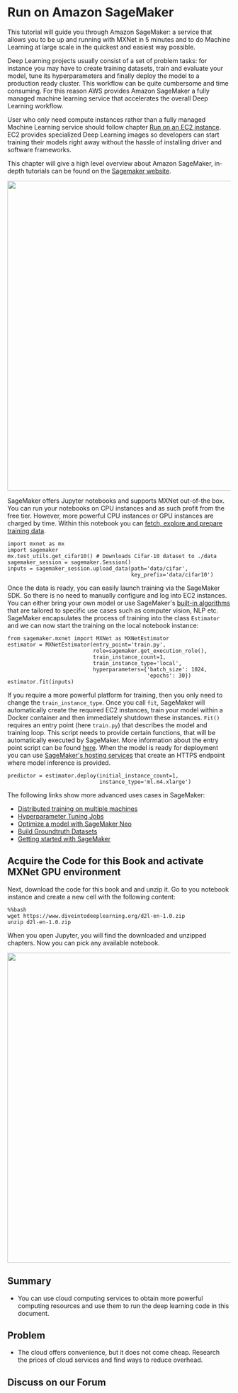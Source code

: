 # Run on Amazon SageMaker

This tutorial will guide you through Amazon SageMaker: a service that allows you to be up and running with MXNet in 5 minutes and to do Machine Learning at large scale in the quickest and easiest way possible.

Deep Learning projects usually consist of a set of problem tasks: for instance you may have to create training datasets, train and evaluate your model, tune its hyperparameters and finally deploy the model to a production ready cluster. This workflow can be quite cumbersome and time consuming. For this reason AWS provides Amazon SageMaker a fully managed machine learning service that accelerates the overall Deep Learning workflow.

User who only need compute instances rather than a fully managed Machine Learning service should follow chapter [Run on an EC2 instance](use_ec2.md#run-on-an-ec2-instance). EC2 provides specialized Deep Learning images so developers can start training their models right away without the hassle of installing driver and software frameworks.

This chapter will give a high level overview about Amazon SageMaker, in-depth tutorials can be found on the [Sagemaker website](https://docs.aws.amazon.com/sagemaker/latest/dg/whatis.html).

<img src="https://raw.githubusercontent.com/NRauschmayr/d2l-en/aws_updated/img/sagemaker.png" width="700"/>

SageMaker offers Jupyter notebooks and supports MXNet out-of-the box. You can run your notebooks on CPU instances and as such profit from  the free tier. However, more powerful CPU instances or GPU instances are charged by time.
Within this notebook you can [fetch, explore and prepare training data](https://docs.aws.amazon.com/sagemaker/latest/dg/how-it-works-notebooks-instances.html). 
```
import mxnet as mx
import sagemaker
mx.test_utils.get_cifar10() # Downloads Cifar-10 dataset to ./data
sagemaker_session = sagemaker.Session()
inputs = sagemaker_session.upload_data(path='data/cifar',
                                       key_prefix='data/cifar10')
```
Once the data is ready, you can easily launch training via the SageMaker SDK. So there is no need to manually configure and log into EC2 instances. You can either bring your own model or use SageMaker's [built-in algorithms](https://docs.aws.amazon.com/sagemaker/latest/dg/algos.html) that are tailored to specific use cases such as computer vision, NLP etc. SageMaker encapsulates the process of training into the class ```Estimator``` and we can now start the training on the local notebook instance:
```
from sagemaker.mxnet import MXNet as MXNetEstimator
estimator = MXNetEstimator(entry_point='train.py', 
                           role=sagemaker.get_execution_role(),
                           train_instance_count=1, 
                           train_instance_type='local',
                           hyperparameters={'batch_size': 1024, 
                                            'epochs': 30})
estimator.fit(inputs)
```
If you require a more powerful platform for training, then you only need to change the ```train_instance_type```. Once you call ```fit```, SageMaker will automatically create the required EC2 instances, train your model within a Docker container and then immediately shutdown these instances. ```Fit()``` requires an entry point (here ```train.py```) that describes the model and training loop. This script needs to provide certain functions, that will be automatically executed by SageMaker. More information about the entry point script can be found [here](https://docs.aws.amazon.com/sagemaker/latest/dg/mxnet-training-inference-code-template.html).
When the model is ready for deployment you can use [SageMaker's hosting services](https://docs.aws.amazon.com/sagemaker/latest/dg/how-it-works-hosting.html) that create an HTTPS endpoint where model inference is provided.
```
predictor = estimator.deploy(initial_instance_count=1,
                             instance_type='ml.m4.xlarge')
```

The following links show more advanced uses cases in SageMaker:
  - [Distributed training on multiple machines](https://medium.com/apache-mxnet/94-accuracy-on-cifar-10-in-10-minutes-with-amazon-sagemaker-754e441d01d7) 
  - [Hyperparameter Tuning Jobs](https://docs.aws.amazon.com/sagemaker/latest/dg/automatic-model-tuning-ex.html)
  - [Optimize a model with SageMaker Neo](https://docs.aws.amazon.com/sagemaker/latest/dg/neo.html)
  - [Build Groundtruth Datasets](https://docs.aws.amazon.com/sagemaker/latest/dg/sms-getting-started.html)
  - [Getting started with SageMaker](https://medium.com/apache-mxnet/getting-started-with-sagemaker-ebe1277484c9)

## Acquire the Code for this Book and activate MXNet GPU environment

Next, download the code for this book and and unzip it. Go to you notebook instance and create a new cell with the following content:

```%%bash
%%bash
wget https://www.diveintodeeplearning.org/d2l-en-1.0.zip 
unzip d2l-en-1.0.zip 
```

When you open Jupyter, you will find the downloaded and unzipped chapters. Now you can pick any available notebook. 

<img src="https://raw.githubusercontent.com/NRauschmayr/d2l-en/aws_updated/img/jupyter_sagemaker.png" width="700"/>

## Summary

* You can use cloud computing services to obtain more powerful computing resources and use them to run the deep learning code in this document.

## Problem

* The cloud offers convenience, but it does not come cheap. Research the prices of cloud services and find ways to reduce overhead.

## Discuss on our Forum

<div id="discuss" topic_id="2399"></div>
